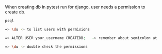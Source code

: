 When creating db in pytest run for django, user needs a permission to create db.

```zsh
psql

=> \du -> to list users with permisions

=> ALTER USER your_username CREATEDB;   -> remember about semicolon at the end

=> \du -> double check the permissions
```
